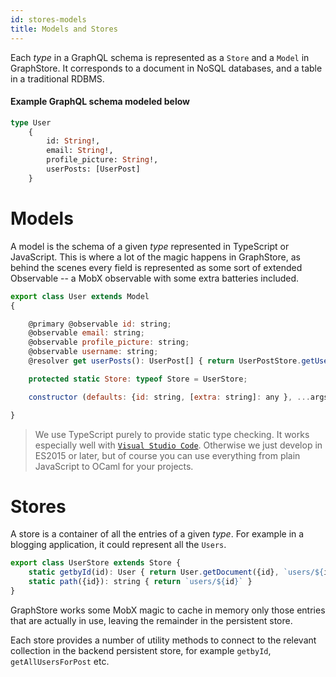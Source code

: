 ```yaml
---
id: stores-models
title: Models and Stores
---
```


Each *type* in a GraphQL schema is represented as a `Store` and a `Model` in GraphStore.  It corresponds to a document in NoSQL databases, and a table in a traditional RDBMS.

#### Example GraphQL schema modeled below
```graphql
type User 
    {
        id: String!,
        email: String!,
        profile_picture: String!,
        userPosts: [UserPost]
    }
```

# Models

A model is the schema of a given *type* represented in TypeScript or JavaScript.    This is where a lot of the magic happens in GraphStore, as behind the scenes every field is represented as some sort of extended Observable -- a MobX observable with some extra batteries included.

```js
export class User extends Model 
{

    @primary @observable id: string;
    @observable email: string;
    @observable profile_picture: string;
    @observable username: string;
    @resolver get userPosts(): UserPost[] { return UserPostStore.getUserPostsForUser(this.id); };

    protected static Store: typeof Store = UserStore;

    constructor (defaults: {id: string, [extra: string]: any }, ...args) { super(defaults, ...args); } 

}
```

> We use TypeScript purely to provide static type checking.  It works especially well with  [`Visual Studio Code`](https://code.visualstudio.com/).  Otherwise we just develop in ES2015 or later, but of course you can use everything from plain JavaScript to OCaml for your projects.  


# Stores

A store is a container of all the entries of a given *type*.    For example in a blogging application, it could represent all the `Users`.   

```js
export class UserStore extends Store {
    static getbyId(id): User { return User.getDocument({id}, `users/${id}`);}
    static path({id}): string { return `users/${id}` }
}
```

GraphStore works some MobX magic to cache in memory only those entries that are actually in use, leaving the remainder in the persistent store.  

Each store provides a number of utility methods to connect to the relevant collection in the backend persistent store, for example `getbyId`, `getAllUsersForPost` etc. 